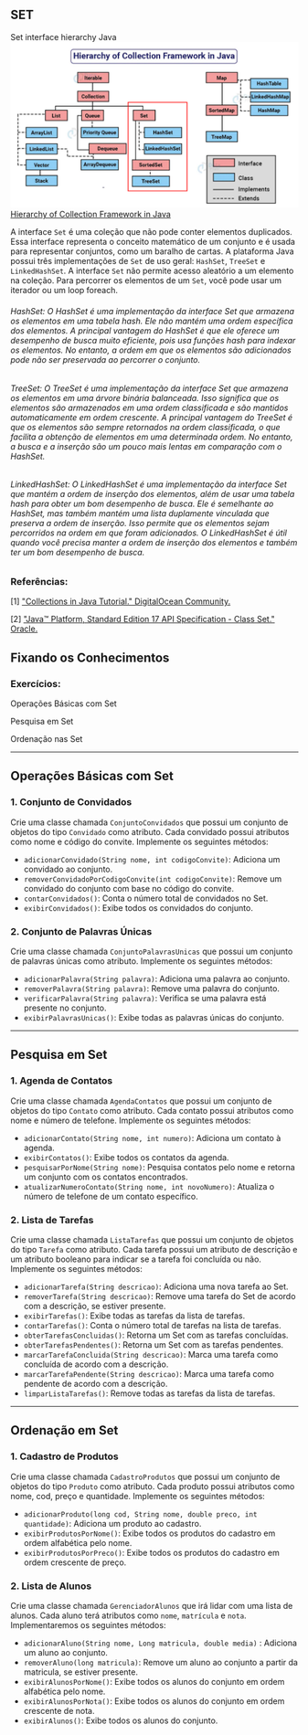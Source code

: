 ## SET
Set interface hierarchy Java
![img.png](img.png)
[Hierarchy of Collection Framework in Java](https://data-flair.training/blogs/collection-framework-in-java/)

A interface `Set` é uma coleção que não pode conter elementos duplicados.
Essa interface representa o conceito matemático de um conjunto e é usada para representar conjuntos, como um baralho de cartas.
A plataforma Java possui três implementações de `Set` de uso geral: `HashSet`, `TreeSet` e `LinkedHashSet`.
A interface `Set` não permite acesso aleatório a um elemento na coleção.
Para percorrer os elementos de um `Set`, você pode usar um iterador ou um loop foreach.

###### HashSet: O HashSet é uma implementação da interface Set que armazena os elementos em uma tabela hash. Ele não mantém uma ordem específica dos elementos. A principal vantagem do HashSet é que ele oferece um desempenho de busca muito eficiente, pois usa funções hash para indexar os elementos. No entanto, a ordem em que os elementos são adicionados pode não ser preservada ao percorrer o conjunto.
###### TreeSet: O TreeSet é uma implementação da interface Set que armazena os elementos em uma árvore binária balanceada. Isso significa que os elementos são armazenados em uma ordem classificada e são mantidos automaticamente em ordem crescente. A principal vantagem do TreeSet é que os elementos são sempre retornados na ordem classificada, o que facilita a obtenção de elementos em uma determinada ordem. No entanto, a busca e a inserção são um pouco mais lentas em comparação com o HashSet.
###### LinkedHashSet: O LinkedHashSet é uma implementação da interface Set que mantém a ordem de inserção dos elementos, além de usar uma tabela hash para obter um bom desempenho de busca. Ele é semelhante ao HashSet, mas também mantém uma lista duplamente vinculada que preserva a ordem de inserção. Isso permite que os elementos sejam percorridos na ordem em que foram adicionados. O LinkedHashSet é útil quando você precisa manter a ordem de inserção dos elementos e também ter um bom desempenho de busca.

### Referências:
[1] ["Collections in Java Tutorial." DigitalOcean Community.](https://www.digitalocean.com/community/tutorials/collections-in-java-tutorial)

[2] ["Java™ Platform, Standard Edition 17 API Specification - Class Set." Oracle.](https://docs.oracle.com/en/java/javase/17/docs/api/java.base/java/util/Set.html)

## Fixando os Conhecimentos

### Exercícios:

Operações Básicas com Set

Pesquisa em Set

Ordenação nas Set

---

## Operações Básicas com Set

### 1. Conjunto de Convidados
Crie uma classe chamada `ConjuntoConvidados` que possui um conjunto de objetos do tipo `Convidado` como atributo. Cada convidado possui atributos como nome e código do convite. Implemente os seguintes métodos:

* `adicionarConvidado(String nome, int codigoConvite)`: Adiciona um convidado ao conjunto.
* `removerConvidadoPorCodigoConvite(int codigoConvite)`: Remove um convidado do conjunto com base no código do convite.
* `contarConvidados()`: Conta o número total de convidados no Set.
* `exibirConvidados()`: Exibe todos os convidados do conjunto.


### 2. Conjunto de Palavras Únicas
Crie uma classe chamada `ConjuntoPalavrasUnicas` que possui um conjunto de palavras únicas como atributo. Implemente os seguintes métodos:

* `adicionarPalavra(String palavra)`: Adiciona uma palavra ao conjunto.
* `removerPalavra(String palavra)`: Remove uma palavra do conjunto.
* `verificarPalavra(String palavra)`: Verifica se uma palavra está presente no conjunto.
* `exibirPalavrasUnicas()`: Exibe todas as palavras únicas do conjunto.

---
## Pesquisa em Set

### 1. Agenda de Contatos
Crie uma classe chamada `AgendaContatos` que possui um conjunto de objetos do tipo `Contato` como atributo. Cada contato possui atributos como nome e número de telefone. Implemente os seguintes métodos:

* `adicionarContato(String nome, int numero)`: Adiciona um contato à agenda.
* `exibirContatos()`: Exibe todos os contatos da agenda.
* `pesquisarPorNome(String nome)`: Pesquisa contatos pelo nome e retorna um conjunto com os contatos encontrados.
* `atualizarNumeroContato(String nome, int novoNumero)`: Atualiza o número de telefone de um contato específico.

### 2. Lista de Tarefas
Crie uma classe chamada `ListaTarefas` que possui um conjunto de objetos do tipo `Tarefa` como atributo. Cada tarefa possui um atributo de descrição e um atributo booleano para indicar se a tarefa foi concluída ou não. Implemente os seguintes métodos:

* `adicionarTarefa(String descricao)`: Adiciona uma nova tarefa ao Set.
* `removerTarefa(String descricao)`: Remove uma tarefa do Set de acordo com a descrição, se estiver presente.
* `exibirTarefas()`: Exibe todas as tarefas da lista de tarefas.
* `contarTarefas()`: Conta o número total de tarefas na lista de tarefas.
* `obterTarefasConcluidas()`: Retorna um Set com as tarefas concluídas.
* `obterTarefasPendentes()`: Retorna um Set com as tarefas pendentes.
* `marcarTarefaConcluida(String descricao)`: Marca uma tarefa como concluída de acordo com a descrição.
* `marcarTarefaPendente(String descricao)`: Marca uma tarefa como pendente de acordo com a descrição.
* `limparListaTarefas()`: Remove todas as tarefas da lista de tarefas.

---
## Ordenação em Set

### 1. Cadastro de Produtos
Crie uma classe chamada `CadastroProdutos` que possui um conjunto de objetos do tipo `Produto` como atributo. Cada produto possui atributos como nome, cod, preço e quantidade. Implemente os seguintes métodos:

* `adicionarProduto(long cod, String nome, double preco, int quantidade)`: Adiciona um produto ao cadastro.
* `exibirProdutosPorNome()`: Exibe todos os produtos do cadastro em ordem alfabética pelo nome. 
* `exibirProdutosPorPreco()`: Exibe todos os produtos do cadastro em ordem crescente de preço.

### 2. Lista de Alunos
Crie uma classe chamada `GerenciadorAlunos` que irá lidar com uma lista de alunos. Cada aluno terá atributos como `nome`, `matrícula` e `nota`. Implementaremos os seguintes métodos:

* `adicionarAluno(String nome, Long matricula, double media)` : Adiciona um aluno ao conjunto.
* `removerAluno(long matricula)`: Remove um aluno ao conjunto a partir da matricula, se estiver presente.
* `exibirAlunosPorNome()`: Exibe todos os alunos do conjunto em ordem alfabética pelo nome.
* `exibirAlunosPorNota()`: Exibe todos os alunos do conjunto em ordem crescente de nota.
* `exibirAlunos()`: Exibe todos os alunos do conjunto.
